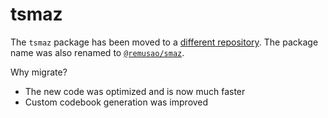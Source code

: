 # tsmaz

The `tsmaz` package has been moved to a [different repository](https://github.com/remusao/mono/tree/master/packages/smaz).
The package name was also renamed to [`@remusao/smaz`](https://www.npmjs.com/package/@remusao/smaz).

Why migrate?

* The new code was optimized and is now much faster
* Custom codebook generation was improved
